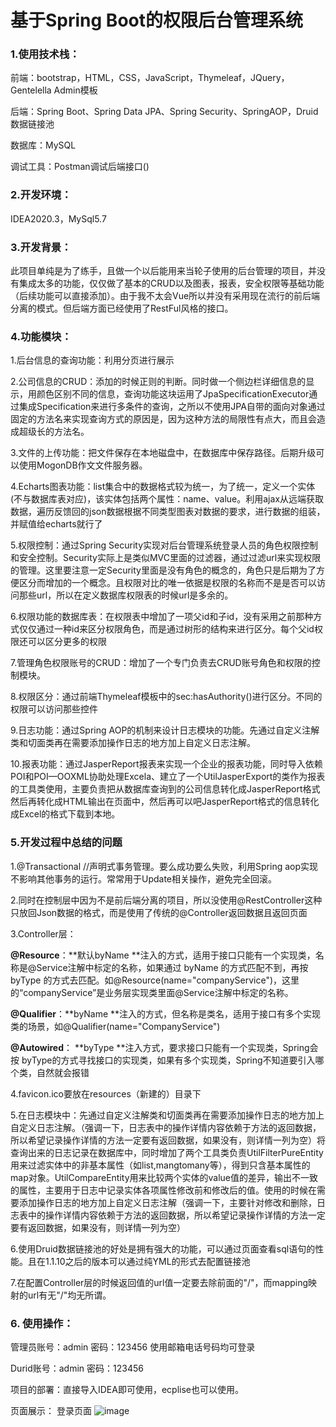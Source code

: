 # 基于Spring Boot的权限后台管理系统

### 1.使用技术栈：

 前端：bootstrap，HTML，CSS，JavaScript，Thymeleaf，JQuery，Gentelella Admin模板

后端：Spring Boot、Spring Data JPA、Spring Security、SpringAOP，Druid数据链接池

数据库：MySQL

调试工具：Postman调试后端接口()

### 2.开发环境：

IDEA2020.3，MySql5.7

### 3.开发背景：

此项目单纯是为了练手，且做一个以后能用来当轮子使用的后台管理的项目，并没有集成太多的功能，仅仅做了基本的CRUD以及图表，报表，安全权限等基础功能（后续功能可以直接添加）。由于我不太会Vue所以并没有采用现在流行的前后端分离的模式。但后端方面已经使用了RestFul风格的接口。

### 4.功能模块：

1.后台信息的查询功能：利用分页进行展示

2.公司信息的CRUD：添加的时候正则的判断。同时做一个侧边栏详细信息的显示，用颜色区别不同的信息，查询功能这块运用了JpaSpecificationExecutor通过集成Specification来进行多条件的查询，之所以不使用JPA自带的面向对象通过固定的方法名来实现查询方式的原因是，因为这种方法的局限性有点大，而且会造成超级长的方法名。

3.文件的上传功能：把文件保存在本地磁盘中，在数据库中保存路径。后期升级可以使用MogonDB作文文件服务器。

4.Echarts图表功能：list集合中的数据格式较为统一，为了统一，定义一个实体(不与数据库表对应)，该实体包括两个属性：name、value。利用ajax从远端获取数据，遍历反馈回的json数据根据不同类型图表对数据的要求，进行数据的组装，并赋值给echarts就行了

5.权限控制：通过Spring Security实现对后台管理系统登录人员的角色权限控制和安全控制。Security实际上是类似MVC里面的过滤器，通过过滤url来实现权限的管理。这里要注意一定Security里面是没有角色的概念的，角色只是后期为了方便区分而增加的一个概念。且权限对比的唯一依据是权限的名称而不是是否可以访问那些url，所以在定义数据库权限表的时候url是多余的。

6.权限功能的数据库表：在权限表中增加了一项父id和子id，没有采用之前那种方式仅仅通过一种id来区分权限角色，而是通过树形的结构来进行区分。每个父id权限还可以区分更多的权限

7.管理角色权限账号的CRUD：增加了一个专门负责去CRUD账号角色和权限的控制模块。

8.权限区分：通过前端Thymeleaf模板中的sec:hasAuthority()进行区分。不同的权限可以访问那些控件

9.日志功能：通过Spring AOP的机制来设计日志模块的功能。先通过自定义注解类和切面类再在需要添加操作日志的地方加上自定义日志注解。

10.报表功能：通过JasperReport报表来实现一个企业的报表功能，同时导入依赖POI和POI—OOXML协助处理Excela、建立了一个UtilJasperExport的类作为报表的工具类使用，主要负责把从数据库查询到的公司信息转化成JasperReport格式然后再转化成HTML输出在页面中，然后再可以吧JasperReport格式的信息转化成Excel的格式下载到本地。

### 5.开发过程中总结的问题

1.@Transactional //声明式事务管理。要么成功要么失败，利用Spring aop实现不影响其他事务的运行。常常用于Update相关操作，避免完全回滚。

2.同时在控制层中因为不是前后端分离的项目，所以没使用@RestController这种只放回Json数据的格式，而是使用了传统的@Controller返回数据且返回页面

3.Controller层：

**@Resource**：**默认byName **注入的方式，适用于接口只能有一个实现类，名称是@Service注解中标定的名称，如果通过 byName 的方式匹配不到，再按 byType 的方式去匹配。如@Resource(name="companyService")，这里的“companyService”是业务层实现类里面@Service注解中标定的名称。

**@Qualifier**：**byName **注入的方式，但名称是类名，适用于接口有多个实现类的场景，如@Qualifier(name="CompanyService")

**@Autowired**： **byType **注入方式，要求接口只能有一个实现类，Spring会按 byType的方式寻找接口的实现类，如果有多个实现类，Spring不知道要引入哪个类，自然就会报错

4.favicon.ico要放在resources（新建的）目录下

5.在日志模块中：先通过自定义注解类和切面类再在需要添加操作日志的地方加上自定义日志注解。（强调一下，日志表中的操作详情内容依赖于方法的返回数据，所以希望记录操作详情的方法一定要有返回数据，如果没有，则详情一列为空）将查询出来的日志记录在数据库中，同时增加了两个工具类负责UtilFilterPureEntity用来过滤实体中的非基本属性（如list,mangtomany等），得到只含基本属性的map对象。UtilCompareEntity用来比较两个实体的value值的差异，输出不一致的属性，主要用于日志中记录实体各项属性修改前和修改后的值。使用的时候在需要添加操作日志的地方加上自定义日志注解（强调一下，主要针对修改和删除，日志表中的操作详情内容依赖于方法的返回数据，所以希望记录操作详情的方法一定要有返回数据，如果没有，则详情一列为空）

6.使用Druid数据链接池的好处是拥有强大的功能，可以通过页面查看sql语句的性能。且在1.1.10之后的版本可以通过纯YML的形式去配置链接池

7.在配置Controller层的时候返回值的url值一定要去除前面的"/"，而mapping映射的url有无"/"均无所谓。

### 6. 使用操作：

管理员账号：admin  密码：123456  使用邮箱电话号码均可登录

Durid账号：admin   密码：123456

项目的部署：直接导入IDEA即可使用，ecplise也可以使用。

页面展示：
登录页面
![image](https://github.com/bedbanan/Spring-Boot-Web-Manamgement/blob/master/1.PNG)

